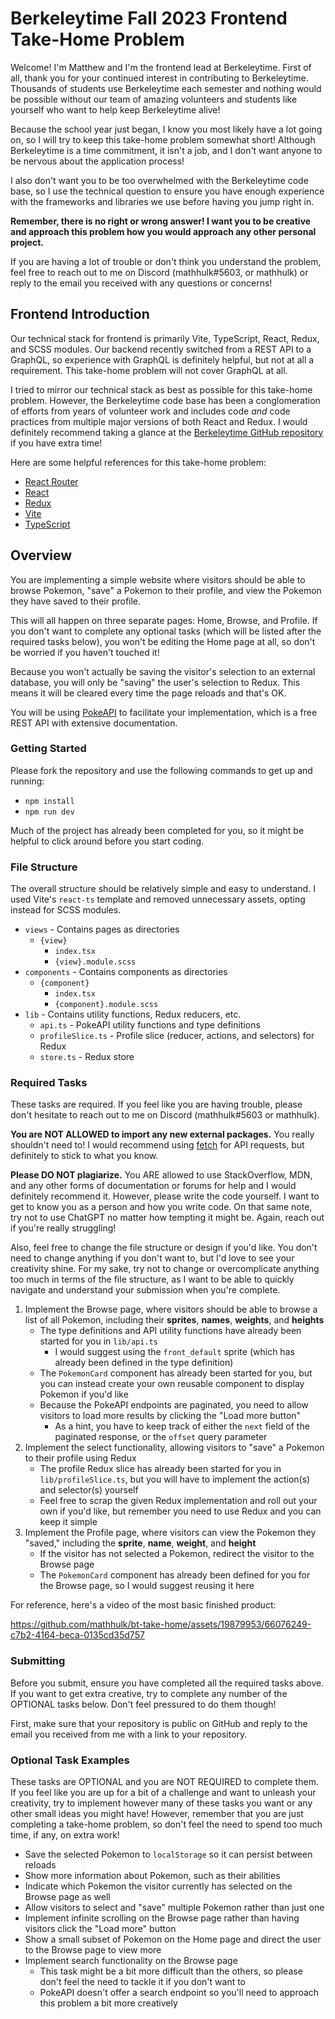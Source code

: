 # Berkeleytime Fall 2023 Frontend Take-Home Problem

Welcome! I'm Matthew and I'm the frontend lead at Berkeleytime. First of all, thank you for your continued interest in contributing to Berkeleytime. Thousands of students use Berkeleytime each semester and nothing would be possible without our team of amazing volunteers and students like yourself who want to help keep Berkeleytime alive!

Because the school year just began, I know you most likely have a lot going on, so I will try to keep this take-home problem somewhat short! Although Berkeleytime is a time commitment, it isn't a job, and I don't want anyone to be nervous about the application process!

I also don't want you to be too overwhelmed with the Berkeleytime code base, so I use the technical question to ensure you have enough experience with the frameworks and libraries we use before having you jump right in.

**Remember, there is no right or wrong answer! I want you to be creative and approach this problem how you would approach any other personal project.**

If you are having a lot of trouble or don't think you understand the problem, feel free to reach out to me on Discord (mathhulk#5603, or mathhulk) or reply to the email you received with any questions or concerns!

## Frontend Introduction

Our technical stack for frontend is primarily Vite, TypeScript, React, Redux, and SCSS modules. Our backend recently switched from a REST API to a GraphQL, so experience with GraphQL is definitely helpful, but not at all a requirement. This take-home problem will not cover GraphQL at all.

I tried to mirror our technical stack as best as possible for this take-home problem. However, the Berkeleytime code base has been a conglomeration of efforts from years of volunteer work and includes code _and_ code practices from multiple major versions of both React and Redux. I would definitely recommend taking a glance at the [Berkeleytime GitHub repository](https://github.com/asuc-octo/berkeleytime/tree/master/frontend) if you have extra time!

Here are some helpful references for this take-home problem:

- [React Router](https://reactrouter.com/en/main)
- [React](https://react.dev/)
- [Redux](https://redux.js.org/)
- [Vite](https://vitejs.dev/)
- [TypeScript](https://www.typescriptlang.org/)

## Overview

You are implementing a simple website where visitors should be able to browse Pokemon, "save" a Pokemon to their profile, and view the Pokemon they have saved to their profile.

This will all happen on three separate pages: Home, Browse, and Profile. If you don't want to complete any optional tasks (which will be listed after the required tasks below), you won't be editing the Home page at all, so don't be worried if you haven't touched it!

Because you won't actually be saving the visitor's selection to an external database, you will only be "saving" the user's selection to Redux. This means it will be cleared every time the page reloads and that's OK.

You will be using [PokeAPI](https://pokeapi.co/) to facilitate your implementation, which is a free REST API with extensive documentation.

### Getting Started

Please fork the repository and use the following commands to get up and running:

- `npm install`
- `npm run dev`

Much of the project has already been completed for you, so it might be helpful to click around before you start coding.

### File Structure

The overall structure should be relatively simple and easy to understand. I used Vite's `react-ts` template and removed unnecessary assets, opting instead for SCSS modules.

- `views` - Contains pages as directories
  - `{view}`
    - `index.tsx`
    - `{view}.module.scss`
- `components` - Contains components as directories
  - `{component}`
    - `index.tsx`
    - `{component}.module.scss`
- `lib` - Contains utility functions, Redux reducers, etc.
  - `api.ts` - PokeAPI utility functions and type definitions
  - `profileSlice.ts` - Profile slice (reducer, actions, and selectors) for Redux
  - `store.ts` - Redux store

### Required Tasks

These tasks are required. If you feel like you are having trouble, please don't hesitate to reach out to me on Discord (mathhulk#5603 or mathhulk).

**You are NOT ALLOWED to import any new external packages.** You really shouldn't need to! I would recommend using [fetch](https://developer.mozilla.org/en-US/docs/Web/API/Fetch_API) for API requests, but definitely to stick to what you know.

**Please DO NOT plagiarize.** You ARE allowed to use StackOverflow, MDN, and any other forms of documentation or forums for help and I would definitely recommend it. However, please write the code yourself. I want to get to know you as a person and how you write code. On that same note, try not to use ChatGPT no matter how tempting it might be. Again, reach out if you're really struggling!

Also, feel free to change the file structure or design if you'd like. You don't need to change anything if you don't want to, but I'd love to see your creativity shine. For my sake, try not to change or overcomplicate anything too much in terms of the file structure, as I want to be able to quickly navigate and understand your submission when you're complete.

1. Implement the Browse page, where visitors should be able to browse a list of all Pokemon, including their **sprites**, **names**, **weights**, and **heights**
   - The type definitions and API utility functions have already been started for you in `lib/api.ts`
     - I would suggest using the `front_default` sprite (which has already been defined in the type definition)
   - The `PokemonCard` component has already been started for you, but you can instead create your own reusable component to display Pokemon if you'd like
   - Because the PokeAPI endpoints are paginated, you need to allow visitors to load more results by clicking the "Load more button"
     - As a hint, you have to keep track of either the `next` field of the paginated response, or the `offset` query parameter
2. Implement the select functionality, allowing visitors to "save" a Pokemon to their profile using Redux
   - The profile Redux slice has already been started for you in `lib/profileSlice.ts`, but you will have to implement the action(s) and selector(s) yourself
   - Feel free to scrap the given Redux implementation and roll out your own if you'd like, but remember you need to use Redux and you can keep it simple
3. Implement the Profile page, where visitors can view the Pokemon they "saved," including the **sprite**, **name**, **weight**, and **height**
   - If the visitor has not selected a Pokemon, redirect the visitor to the Browse page
   - The `PokemonCard` component has already been defined for you for the Browse page, so I would suggest reusing it here

For reference, here's a video of the most basic finished product:

https://github.com/mathhulk/bt-take-home/assets/19879953/66076249-c7b2-4164-beca-0135cd35d757

### Submitting

Before you submit, ensure you have completed all the required tasks above. If you want to get extra creative, try to complete any number of the OPTIONAL tasks below. Don't feel pressured to do them though!

First, make sure that your repository is public on GitHub and reply to the email you received from me with a link to your repository.

### Optional Task Examples

These tasks are OPTIONAL and you are NOT REQUIRED to complete them. If you feel like you are up for a bit of a challenge and want to unleash your creativity, try to implement however many of these tasks you want or any other small ideas you might have! However, remember that you are just completing a take-home problem, so don't feel the need to spend too much time, if any, on extra work!

- Save the selected Pokemon to `localStorage` so it can persist between reloads
- Show more information about Pokemon, such as their abilities
- Indicate which Pokemon the visitor currently has selected on the Browse page as well
- Allow visitors to select and "save" multiple Pokemon rather than just one
- Implement infinite scrolling on the Browse page rather than having visitors click the "Load more" button
- Show a small subset of Pokemon on the Home page and direct the user to the Browse page to view more
- Implement search functionality on the Browse page
  - This task might be a bit more difficult than the others, so please don't feel the need to tackle it if you don't want to
  - PokeAPI doesn't offer a search endpoint so you'll need to approach this problem a bit more creatively
